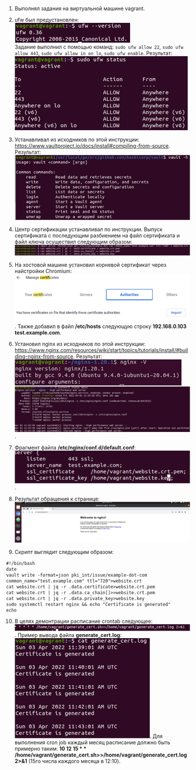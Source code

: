1. Выполнял задания на виртуальной машине vagrant.

2. ufw был предустановлен:  
![](screenshots/ufw_installed.png)  
Задание выполнил с помощью команд: ```sudo ufw allow 22```, ```sudo ufw allow 443```, ```sudo ufw allow in on lo```, ```sudo ufw enable```. Результат:  
![](screenshots/ufw_rules.png)

3. Устанавливал из исходников по этой инструкции: https://www.vaultproject.io/docs/install#compiling-from-source. Результат:
![](screenshots/vault_installed.png)

4. Центр сертификации устанавливал по инструкции. Выпуск сертификата с последующим разбиением на файл сертификата и файл ключа осуществил следующим образом:
![](screenshots/cert_creation.png)

5. На хостовой машине установил корневой сертификат через найстройки Chromium:
![](screenshots/chrome_cert.png). Также добавил в файл **/etc/hosts** следующую строку **192.168.0.103 test.example.com**.

6. Установил nginx из исходников по этой инструкции: https://www.nginx.com/resources/wiki/start/topics/tutorials/install/#building-nginx-from-source. Результат:
![](screenshots/nginx_installed.png)
![](screenshots/nginx_systemctl.png).

7. Фрагмент файла **/etc/nginx/conf.d/default.conf**:
![](screenshots/nginx_settings.png).

8. Результат обращения к странице:
![](screenshots/nginx_result.png)

9. Скрипт выглядит следующим образом:
```shellscript
#!/bin/bash
date
vault write -format=json pki_int/issue/example-dot-com common_name="test.example.com" ttl="720">website.crt
cat website.crt | jq -r .data.certificate>website.crt.pem
cat website.crt | jq -r .data.ca_chain[]>>website.crt.pem
cat website.crt | jq -r .data.private_key>website.key
sudo systemctl restart nginx && echo "Certificate is generated"
echo
```
10. В целях демонтрации расписание crontab следующее:
![](screenshots/cron_generate_cert.png). Пример вывода файла **generate_cert.log**:
![](screenshots/cron_log_example.png).
Для выполнения cron job каждый месяц расписание должно быть примерно таким: **10 12 15 * * /home/vagrant/generate_cert.sh>>/home/vagrant/generate_cert.log 2>&1** (15го числа каждого месяца в 12:10).
